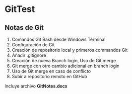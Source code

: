 # GitTest
## Notas de Git
<ol>
<li>Comandos Git Bash desde Windows Terminal</li>
<li>Configuración de Git</li>
<li>Creación de repositorio local y primeros commandos Git</li> 
<li>Añadir .gitignore</li>
<li>Creación de nueva Branch login, Uso de Git merge</li>
<li>Git merge con otro cambio adicional en branch login</li>
<li>Uso de Git merge en caso de conflicto</li>
<li>Subir a repositorio remoto en GitHub</li>
</ol>
<p>Incluye archivo <strong>GitNotes.docx</strong></p>